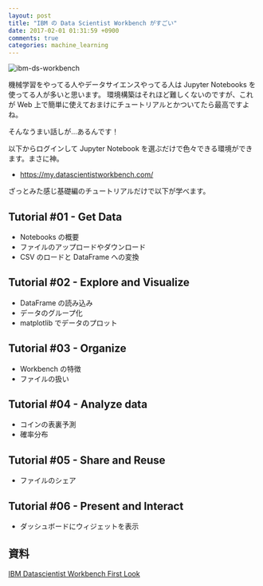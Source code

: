 ```yaml
---
layout: post
title: "IBM の Data Scientist Workbench がすごい"
date: 2017-02-01 01:31:59 +0900
comments: true
categories: machine_learning
---
```


![ibm-ds-workbench](https://i.ytimg.com/vi/3oI9z0Wq5u4/maxresdefault.jpg)

機械学習をやってる人やデータサイエンスやってる人は Jupyter Notebooks を使ってる人が多いと思います。
環境構築はそれほど難しくないのですが、これが Web 上で簡単に使えておまけにチュートリアルとかついてたら最高ですよね。

そんなうまい話しが...あるんです！

以下からログインして Jupyter Notebook を選ぶだけで色々できる環境ができます。まさに神。

- https://my.datascientistworkbench.com/

ざっとみた感じ基礎編のチュートリアルだけで以下が学べます。

## Tutorial #01 - Get Data
- Notebooks の概要
- ファイルのアップロードやダウンロード
- CSV のロードと DataFrame への変換

## Tutorial #02 - Explore and Visualize
- DataFrame の読み込み
- データのグループ化
- matplotlib でデータのプロット

## Tutorial #03 - Organize
- Workbench の特徴
- ファイルの扱い

## Tutorial #04 - Analyze data
- コインの表裏予測
- 確率分布

## Tutorial #05 - Share and Reuse
- ファイルのシェア

## Tutorial #06 - Present and Interact
- ダッシュボードにウィジェットを表示

## 資料
[IBM Datascientist Workbench First Look](https://docs.google.com/presentation/d/1GsE_rIefLA6D0BkzUgQwKkLAGpO0D6Ajn80jpcjUtxY/edit#slide=id.gcb9a0b074_1_0)
